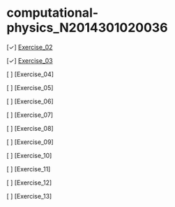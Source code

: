 # computational-physics_N2014301020036
[✓] [Exercise_02](https://github.com/summerer3/computational-physics_N2014301020036/blob/master/LSL.py)

[✓] [Exercise_03](https://github.com/summerer3/computational-physics_N2014301020036/blob/master/moving%20LSL.py)

[ ] [Exercise_04]

[ ] [Exercise_05]

[ ] [Exercise_06]

[ ] [Exercise_07]

[ ] [Exercise_08]

[ ] [Exercise_09]

[ ] [Exercise_10]

[ ] [Exercise_11]

[ ] [Exercise_12]

[ ] [Exercise_13]
